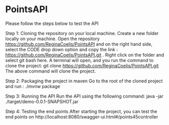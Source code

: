 # PointsAPI

Please follow the steps below to test the API

Step 1: Cloning the repository on your local machine. 
Create a new folder locally on your machine. 
Open the repository https://github.com/ReginaCoelis/PointsAPI and on the right hand side, select the CODE drop down option and copy the link : https://github.com/ReginaCoelis/PointsAPI.git .
Right click on the folder and select git bash here. A terminal will open, and you run the command to clone the project:  git clone https://github.com/ReginaCoelis/PointsAPI.git
The above command will clone the project.

Step 2: Packaging the project in maven
Go to the root of the cloned project and run :  ./mvnw package 

Step 3: Running the API
Run the API using the following command:  java -jar ./target/demo-0.0.1-SNAPSHOT.jar

Step 4: Testing the end points
After starting the project, you can test the end points on 
http://localhost:8080/swagger-ui.html#/points45controller

